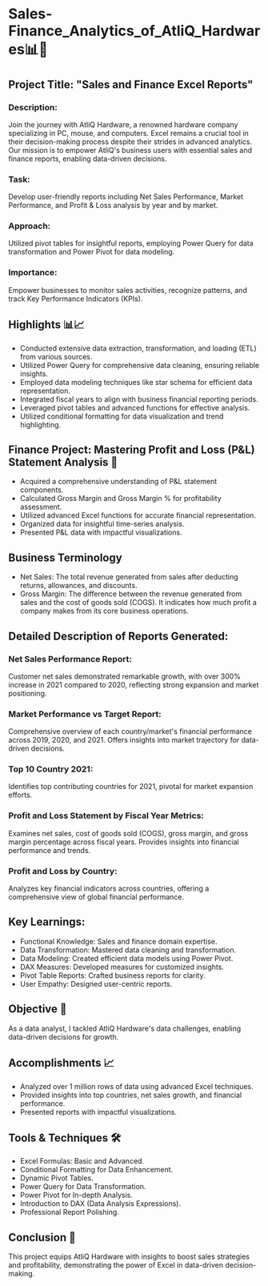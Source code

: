 # Sales-Finance_Analytics_of_AtliQ_Hardwares📊💼

## Project Title: "Sales and Finance Excel Reports"
### Description:
Join the journey with AtliQ Hardware, a renowned hardware company specializing in PC, mouse, and computers. Excel remains a crucial tool in their decision-making process despite their strides in advanced analytics. Our mission is to empower AtliQ's business users with essential sales and finance reports, enabling data-driven decisions.

### Task:
Develop user-friendly reports including Net Sales Performance, Market Performance, and Profit & Loss analysis by year and by market.

### Approach:
Utilized pivot tables for insightful reports, employing Power Query for data transformation and Power Pivot for data modeling.

### Importance:
Empower businesses to monitor sales activities, recognize patterns, and track Key Performance Indicators (KPIs).

## Highlights 📊📈
- Conducted extensive data extraction, transformation, and loading (ETL) from various sources.
- Utilized Power Query for comprehensive data cleaning, ensuring reliable insights.
- Employed data modeling techniques like star schema for efficient data representation.
- Integrated fiscal years to align with business financial reporting periods.
- Leveraged pivot tables and advanced functions for effective analysis.
- Utilized conditional formatting for data visualization and trend highlighting.

## Finance Project: Mastering Profit and Loss (P&L) Statement Analysis 🚀
- Acquired a comprehensive understanding of P&L statement components.
- Calculated Gross Margin and Gross Margin % for profitability assessment.
- Utilized advanced Excel functions for accurate financial representation.
- Organized data for insightful time-series analysis.
- Presented P&L data with impactful visualizations.

## Business Terminology
- Net Sales: The total revenue generated from sales after deducting returns, allowances, and discounts.
- Gross Margin: The difference between the revenue generated from sales and the cost of goods sold (COGS). It indicates how much profit a company makes from its core business operations.

## Detailed Description of Reports Generated:
### Net Sales Performance Report:
Customer net sales demonstrated remarkable growth, with over 300% increase in 2021 compared to 2020, reflecting strong expansion and market positioning.

### Market Performance vs Target Report:
Comprehensive overview of each country/market's financial performance across 2019, 2020, and 2021. Offers insights into market trajectory for data-driven decisions.

### Top 10 Country 2021:
Identifies top contributing countries for 2021, pivotal for market expansion efforts.

### Profit and Loss Statement by Fiscal Year Metrics:
Examines net sales, cost of goods sold (COGS), gross margin, and gross margin percentage across fiscal years. Provides insights into financial performance and trends.

### Profit and Loss by Country:
Analyzes key financial indicators across countries, offering a comprehensive view of global financial performance.

## Key Learnings:
- Functional Knowledge: Sales and finance domain expertise.
- Data Transformation: Mastered data cleaning and transformation.
- Data Modeling: Created efficient data models using Power Pivot.
- DAX Measures: Developed measures for customized insights.
- Pivot Table Reports: Crafted business reports for clarity.
- User Empathy: Designed user-centric reports.

## Objective 🎯
As a data analyst, I tackled AtliQ Hardware's data challenges, enabling data-driven decisions for growth.

## Accomplishments 📈
- Analyzed over 1 million rows of data using advanced Excel techniques.
- Provided insights into top countries, net sales growth, and financial performance.
- Presented reports with impactful visualizations.

## Tools & Techniques 🛠️
- Excel Formulas: Basic and Advanced.
- Conditional Formatting for Data Enhancement.
- Dynamic Pivot Tables.
- Power Query for Data Transformation.
- Power Pivot for In-depth Analysis.
- Introduction to DAX (Data Analysis Expressions).
- Professional Report Polishing.

## Conclusion 🚀
This project equips AtliQ Hardware with insights to boost sales strategies and profitability, demonstrating the power of Excel in data-driven decision-making.

